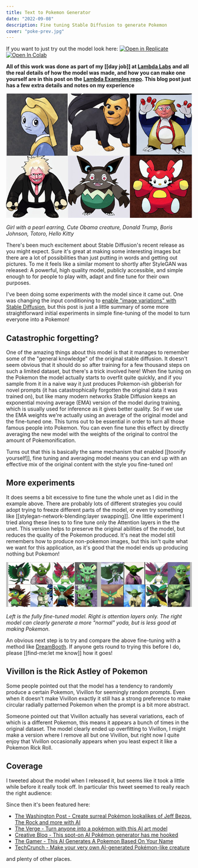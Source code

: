 ```yaml
---
title: Text to Pokemon Generator
date: "2022-09-08"
description: Fine tuning Stable Diffusion to generate Pokemon
cover: "poke-prev.jpg"
---
```


If you want to just try out the model look here:
[![Open in Replicate](https://img.shields.io/badge/%F0%9F%9A%80-Open%20in%20Replicate-%23fff891)](https://replicate.com/lambdal/text-to-pokemon)
[![Open In Colab](https://colab.research.google.com/assets/colab-badge.svg)](https://colab.research.google.com/github/LambdaLabsML/lambda-diffusers/blob/main/notebooks/pokemon_demo.ipynb)

__All of this work was done as part of my [[day job]] at [Lambda Labs](https://lambdalabs.com/) and all the real details of how the model was made, and how you can make one yourself are in this post on the [Lambda Examples repo](https://github.com/LambdaLabsML/examples/tree/main/stable-diffusion-finetuning). This blog post just has a few extra details and notes on my experience__

![](pokemontage.jpg)

_Girl with a pearl earring, Cute Obama creature, Donald Trump, Boris Johnson, Totoro, Hello Kitty_


There's been much excitement about Stable Diffusion's recent release as you might expect. Sure it's great at making some interesting images but there are a lot of possibilities than just putting in words and getting out pictures. To me it feels like a similar moment to shortly after StyleGAN was released: A powerful, high quality model, publicly accessible, and simple enough to for people to play with, adapt and fine tune for their own purposes.

I've been doing some experiments with the model since it came out. One was changing the input conditioning to [enable "image variations" with Stable Diffusion](https://twitter.com/Buntworthy/status/1566744186153484288), but this post is just a little summary of some more straightforward initial experiments in simple fine-tuning of the model to turn everyone into a Pokemon!

## Catastrophic forgetting?

One of the amazing things about this model is that it manages to remember some of the "general knowledge" of the original stable diffusion. It doesn't seem obvious that it should do so after training for a few thousand steps on such a limited dataset, but there's a trick involved here! When fine tuning on the Pokemon the model actually starts to overfit quite quickly, and if you sample from it in a naive way it just produces Pokemon-ish gibberish for novel prompts (it has catastrophically forgotten the original data it was trained on), but like many modern networks Stable Diffusion keeps an exponential moving average (EMA) version of the model during training, which is usually used for inference as it gives better quality. So if we use the EMA weights we're actually using an average of the original model and the fine-tuned one. This turns out to be essential in order to turn all those famous people into Pokemon. You can even fine tune this effect by directly averaging the new model with the weights of the original to control the amount of Pokemonification.

<Tweet tweetLink="Buntworthy/status/1567804278949007360" />

Turns out that this is basically the same mechanism that enabled [[toonify yourself]], fine tuning and averaging model means you can end up with an effective mix of the original content with the style you fine-tuned on!

## More experiments

It does seems a bit excessive to fine tune the whole unet as I did in the example above. There are probably lots of different strategies you could adopt trying to freeze different parts of the model, or even try something like [[stylegan-network-blending:layer swapping]]. One little experiment I tried along these lines to to fine tune only the Attention layers in the the unet. This version helps to preserve the original abilities of the model, but reduces the quality of the Pokemon produced. It's neat the model still remembers how to produce non-pokemon images, but this isn't quite what we want for this application, as it's good that the model ends up producing nothing but Pokemon!

![](compare.jpg)

_Left is the fully fine-tuned model. Right is attention layers only. The right model can clearly generate a more "normal" yoda, but is less good at making Pokemon._

An obvious next step is to try and compare the above fine-tuning with a method like [DreamBooth](https://dreambooth.github.io/). If anyone gets round to trying this before I do, please [[find-me:let me know]] how it goes!

## Vivillon is the Rick Astley of Pokemon

Some people pointed out that the model has a tendency to randomly produce a certain Pokemon, Vivillon for seemingly random prompts. Even when it doesn't make Vivillon exactly it still has a strong preference to make circular radially patterned Pokemon when the prompt is a bit more abstract.

<Tweet tweetLink="JanelleCShane/status/1575855505922088960" />

Someone pointed out that Vivillon actually has several variations, each of which is a different Pokemon, this means it appears a bunch of times in the original dataset. The model clearly ended up overfitting to Vivillon, I might make a version where I remove all but one Vivillon, but right now I quite enjoy that Vivillon occasionally appears when you least expect it like a Pokemon Rick Roll.

<Tweet tweetLink="MrCheeze_/status/1575857534874705920" />

## Coverage

I tweeted about the model when I released it, but seems like it took a little while before it really took off. In particular this tweet seemed to really reach the right audience:

<Tweet tweetLink="JDune5/status/1574143254366388232" />

Since then it's been featured here:

- [The Washington Post - Create surreal Pokémon lookalikes of Jeff Bezos, The Rock and more with AI](https://www.washingtonpost.com/video-games/2022/09/29/pokemon-ai-generator-github/)
- [The Verge - Turn anyone into a pokémon with this AI art model](https://www.theverge.com/2022/9/26/23372457/pokemon-ai-generator-stable-diffusion-model)
- [Creative Bloq - This spot-on AI Pokémon generator has me hooked](https://www.creativebloq.com/news/text-to-pokemon-ai-art-generator)
- [The Gamer - This AI Generates A Pokemon Based On Your Name](https://www.thegamer.com/pokemon-ai-generator/)
- [TechCrunch - Make your very own AI-generated Pokémon-like creature](https://techcrunch.com/2022/09/28/make-your-very-own-ai-generated-pokemon-like-creature/)

and plenty of other places.